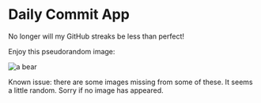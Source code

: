 Daily Commit App
================
No longer will my GitHub streaks be less than perfect!

Enjoy this pseudorandom image:

![a bear](http://placebear.com/400/100 "a bear")

Known issue: there are some images missing from some of these. It seems a little random. Sorry if no image has appeared.